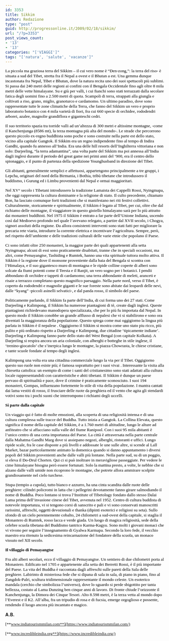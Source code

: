```yaml
---
id: 3353
title: Sikkim
author: Redazione
type: "post"
guid: http://progressonline.it/2009/02/18/sikkim/
url: "/?p=3353"
post_views_count:
- '13'
- '13'
categories: "['VIAGGI']"
tags: "['natura', 'salute', 'vacanze']"
---
```


<span style="font-size: 10pt; font-family: Tahoma"><font color="#000000">La piccola ma graziosa terra del Sikkim – il cui vero nome è “Den-zong,”: la terra del riso- è<span> </span>situata<span> </span>a sud del Tibet, stretta fra il Nepal a ovest e il Bhutan a est. </font></span><span style="font-size: 10pt; font-family: Tahoma"><font color="#000000">Una gemma dunque incastonata fra Nepal, Tibet e Bhutan, dove la natura recita uno dei suoi spettacoli più sublimi. Si passa dai 240 metri delle regioni ai confini con il Bengala Occidentale fino agli oltre 8 mila metri delle vette himalayane. Su e giù per valli, i cui fianchi sono stati terrazzati dalla secolare fatica degli uomini fino a 2.500 metri di quota. Scampoli di terra, strappati alla giungla e coltivati a riso, grano, miglio, granoturco e cardamomo. Un ultimo paradiso, dove sono rappresentate tutte le zone climatiche della Terra, che fanno del Sikkim un vero e proprio laboratorio botanico con 4 mila varietà di fiori, fra cui 660 specie di orchidee, rododendri arborei, azalee, magnolie grandiflora e giganteschi cedri. </font></span>

<span style="font-size: 10pt; font-family: Tahoma"><font color="#000000">Il suo territorio spazia<span> </span>tra torride valli ad un’altezza di 300 metri e altissime montagne, -come il Kanchenjunga (8586 mt),<span> </span>la terza montagna più alta del mondo-. Le strade che percorrono questo piccolo ex-regno buddhista sono poche e sono costruite nella parte est dello stato, vicino alla capitale Gangtok.<span> </span>Il Sikkim<span> </span>era un regno indipendente fino al tempo di Indira Gandhi, quando fu annesso all’India. Era<span> </span>una delle hill resorts dell’Inghilterra vittoriana e non solo: Darjeeling, “la terra adamantina”, una volta parte del Sikkim ma poi annessa all’India dagli inglesi durante il periodo del great game nei primi anni del ‘900, era il centro dello spionaggio, e<span> </span>il punto di partenza della spedizione Younghusband in direzione del Tibet.<span> </span></font></span>

<span style="font-size: 10pt; font-family: Tahoma"><font color="#000000">Gli abitanti, generalmente semplici e affettuosi, appartengono principalmente a tre gruppi, i Lepcha, originari del nord della Birmania, i Bothia, tribù tibetane che introdussero il buddismo, i Gurung ed i Limbu provenienti dal Nepal e ormai maggioritari. </font></span>

<span style="font-size: 10pt; font-family: Tahoma"><font color="#000000">Nel XV° secolo i Tibetani introdussero la tradizione Lamaista dei Cappelli Rossi, Nyingmapa, che oggi rappresenta la cultura dominante e la religione di stato. Il culto precedente, chiamato Bon, ha lasciato comunque forti tradizioni che si manifestano nei riti festivi collettivi.<span> </span>Culturalmente, storicamente e spiritualmente, il Sikkim è legato al Tibet, per cui, oltre che dal richiamo delle montagne, il viaggiatore in questo gioiello himalayano sarà per lo più attratto dai monasteri buddhisti. </font></span><span style="font-size: 10pt; font-family: Tahoma"><font color="#000000">Nel 1975 il Sikkim è entrato a far parte dell’Unione Indiana, uscendo così dal Medioevo profondo nel quale l’avevano relegato, a partire dal XVII secolo, i Chogya, signori assoluti della regione. Da allora consistenti interventi sono stati fatti per migliorare la precaria rete viaria, introdurre la corrente elettrica e incentivare l’agricoltura. Sempre, però, nel rispetto dell’ambiente e delle tradizioni culturali delle varie etnie che popolano il Paese.</font></span>

<span style="font-size: 10pt; font-family: Tahoma"><font color="#000000">Ci sono infatti oltre 250 monasteri, la maggior parte dei quali appartenenti alla setta Nyingmapa; alcuni di essi sono praticamente disabitati, tranne che in speciali occasioni, ma altri, come Pemayangtse, Tashiding e Rumtek, hanno una vita spirituale tuttora molto attiva. </font></span><span style="font-size: 10pt; font-family: Tahoma"><font color="#000000">Il Sikkim è la regione<span> </span>dove il monsone proveniente dalla baia del Bengala si scontra con l’Himalaya, e il suo gigantesco muro di montagna e le ripide colline coperte di alberi sono solcate da fiumi potenti come il Teesta e il Ranjit, un vero<span> </span>sogno per i botanici. I pendii abbondano di orchidee e tappeti di cardamomo; una terra abbondante di meleti, aranceti e<span> </span>risaie a terrazzo completano questo magnifico paesaggio.<span> </span></font></span><span style="font-size: 10pt; font-family: Tahoma"><font color="#000000">Nella parte nord, verso il Tibet, è coperto da rododendri e magnolie giganti e le sue foreste sono abitate dai leopardi delle nevi, dalle<span> </span>“kyang” -piccoli asinelli selvatici-, e dal panda rosso, il simbolo del paese.<span> </span></font></span>

<span style="font-size: 10pt; font-family: Tahoma"><font color="#000000">Politicamente parlando, il Sikkim fa parte dell’India, di cui forma uno dei<span> </span>27 stati. Come Darjeeling e Kalimpong, il Sikkim ha numerose piantagioni di tè, create dagli inglesi. Queste piantagioni richiedevano manodopera specializzata, che per lo più fu importata dal Nepal. In questo modo il Sikkim conobbe un grande afflusso di nepalesi che vi si stabilirono e sono ora diventati la maggioranza della popolazione. Questo spiega come mai oggigiorno la lingua più parlata in Sikkim è il nepalese .<span> </span>Oggigiorno il Sikkim si mostra come uno stato piu ricco, più pulito e più ordinato rispetto a Darjeeling e Kalimpong, due cittadine ‘tipicamente indiane’. </font></span><span style="font-size: 10pt; font-family: Tahoma"><font color="#000000">Darjeeling e Kalimpong fanno parte dello stato del West Bengal (con capitale Kolkata). A Darjeeling si respira ancora un aria coloniale, con alberghi e botteghe in stile inglese, il ‘trenino-giocatolo’ che s’inerpica lungo le montagne, la piazza Chowrasta, le chiese cristiane, e tante scuole fondate al tempo degli inglesi. </font></span>

<span style="font-size: 10pt; font-family: Tahoma"><font color="#000000">Kalimpong una volta era una cittadina commerciale lungo la via per il Tibet. Oggigiorno questo suo ruole non esiste più; è famosa soprattutto per<span> </span>i suoi vivai . Interessante la visita alla chiesetta cattolica: un esempio di come i santi del cristianesimo sono stati adattati alla cultura<span> </span>locale rappresentandoli con caratteristiche e abiti tibetani. </font></span><span style="font-size: 10pt; font-family: Tahoma"><font color="#000000">Il Sikkim è dunque un paese pervaso di spiritualità e pace, dove il crimine è praticamente sconosciuto. I suoi 194 monasteri, Gompas, influenzano fortemente lo stile di vita della popolazione. I mantra cantati dai lama vestiti di rosso, il frusciare delle ruote da preghiera ed il vento che agita gli stendardi votivi sono tra i pochi suoni che interrompono i richiami degli uccelli.</font></span>

<span style="font-size: 10pt; font-family: Tahoma"><font color="#000000"> </font></span><span style="font-size: 10pt; font-family: Tahoma"><font color="#000000"> </font></span>

<span style="font-size: 10pt; font-family: Tahoma"><font color="#000000">**Si parte dalla capitale** </font></span>

<span style="font-size: 10pt; font-family: Tahoma"><font color="#000000">Un viaggio qui è fatto di molte emozioni, alla scoperta di una religiosità intensa e di una cultura complessa sulle tracce del Buddha. Tutto inizia a Gangtok. La Collina Elevata, questo significa il nome della capitale del Sikkim, è a 1.760 metri di altitudine, lungo le alture ad anfiteatro che si affacciano sulla valle del fiume Ranipool. Con i suoi 95 mila abitanti è l’unico centro di una certa importanza del Paese. La città è attraversata nella parte centrale dalla Mahatma Gandhi Marg dove si assiepano negozi, alberghi, ristoranti e uffici. Lungo ripide scale, fra le case disposte a più livelli e addossate le une sulle altre, si scende al Lall Market, bazar particolarmente animato la domenica quando si danno appuntamento i diversi popoli del Sikkim provenienti anche dalle valli più lontane. Nella parte sud, su di un poggio, si eleva il Do-Drul Chorten. Qui ci si può inoltrare in meravigliose passeggiate. Per vedere le cime himalayane bisogna però essere fortunati. Solo la mattina presto, a volte, le nebbie che si alzano dalle valli umide non ricoprono le montagne, che potrete allora ammirare scolpite grandiosamente nel cielo turchese. </font></span>

<span style="font-size: 10pt; font-family: Tahoma"><font color="#000000">Stupa (tempio a cupola), tutto bianco e azzurro, ha una cinta scandita dalle ruote delle preghiere: cilindri policromi in latta che i pellegrini devotamente fanno girare salmodiando il nome di Buddha. Poco lontano si trova l’Institute of Tibetology fondato dallo stesso Dalai Lama prima dell’invasione cinese del Tibet, avvenuta nel 1952. Centro di cultura buddista di notevole importanza, vi si tengono corsi di sanscrito e pali e vi sono conservati manoscritti rarissimi, affreschi, oggetti devozionali e thanka (dipinti esoterici e religiosi su seta). Sullo sfondo di un cielo perennemente cobalto, 24 chilometri a sud-ovest della capitale, si staglia il Monastero di Rumtek, rosso lacca e verde giada. Un luogo di magica religiosità, sede della celebre scuola tibetana del Buddismo tantrico Karma-Kagyu. Sono molti i giovani monaci che vi vivono per seguire l’insegnamento di Gyalwa Karmapa. Secondo la loro fede, il vecchio maestro era ritenuto la sedicesima reincarnazione del fondatore della scuola, un monaco vissuto nel XII secolo. </font></span><span style="font-size: 10pt; font-family: Tahoma"><font color="#000000"> </font></span>

<span style="font-size: 10pt; font-family: Tahoma"><font color="#000000">**Il villaggio di Pemayangtse**</font></span>

<span style="font-size: 10pt; font-family: Tahoma"><font color="#000000"> </font></span><span style="font-size: 10pt; font-family: Tahoma"><font color="#000000">Fra alti alberi secolari, ecco il villaggio di Pemayangtse. Un sentiero di due chilometri porta al Monastero. Edificato nel 1705 e appartenente alla setta dei Berretti Rossi, è il più importante del Paese. La vita del Buddha è raccontata dagli affreschi sulle pareti della Sala delle preghiere. Labirinto di misteriosa fede che si dipana di sala in sala, di piano in piano, fino al Zangdok-Palri, scultura tridimensionale rappresentante il mondo celeste. Un esoterico mandala (cerchio che simbolizza l’universo), dove lo sguardo si perde sbigottito per tanta bellezza, costato al Lama Dunzing ben cinque anni di lavoro. Di fronte chiude l’orizzonte il Kanchenjunga, la Dimora dei Cinque Tesori. Alto 8.598 metri, è la terza vetta al mondo dopo l’Everest e il K2. All’alba, fra un tripudio di rosa e di fucsia, emerge orgoglioso e possente, rendendo il luogo ancora più incantato e magico.</font></span>

**A.B.**

<span style="font-size: 10pt; font-family: Tahoma"><font color="#000000">[**www.indiatourismmilan.com**](https://www.indiatourismmilan.com/)</font></span>

<span style="font-size: 10pt; font-family: Tahoma"><font color="#000000">[**www.incredibleindia.org**](https://www.incredibleindia.org/)</font></span>